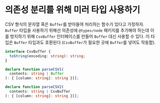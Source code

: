 # 의존성 분리를 위해 미러 타입 사용하기

CSV 형식의 문자열 혹은 `Buffer`를 받아들여 처리하는 함수가 있다고 가정하자.
`Buffer` 타입을 사용하기 위해선 의존성에 `@types/node` 패키지를 추가해야 하는데 이를
방지하기 위해 `CsvBuffer` 인터페이스를 만들어 `Buffer` 대신 사용할 수 있다. 이 타입은
`Buffer` 타입과도 호환된다 (`CsvBuffer`가 필요한 곳에 `Buffer`를 넣어도 작동함).

```ts
interface CsvBuffer {
  toString(encoding: string): string;
}

declare function parseCSV1(
  contents: string | Buffer
): { [column: string]: string }[];

declare function parseCSV2(
  contents: string | CsvBuffer
): { [column: string]: string }[];
```
